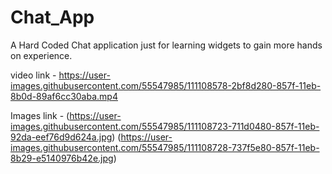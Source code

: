 # Chat_App

A Hard Coded Chat application just for learning widgets to gain more hands on experience.

video link -
https://user-images.githubusercontent.com/55547985/111108578-2bf8d280-857f-11eb-8b0d-89af6cc30aba.mp4

Images link - 
(https://user-images.githubusercontent.com/55547985/111108723-711d0480-857f-11eb-92da-eef76d9d624a.jpg)
(https://user-images.githubusercontent.com/55547985/111108728-737f5e80-857f-11eb-8b29-e5140976b42e.jpg)
